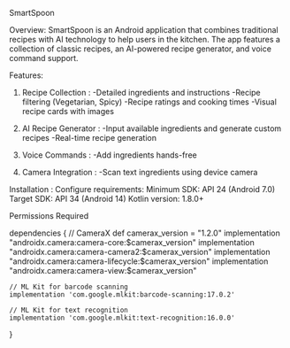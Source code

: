 SmartSpoon

Overview: SmartSpoon is an Android application that combines traditional recipes with AI technology to help users in the kitchen. The app features a collection of classic recipes, an AI-powered recipe generator, and voice command support.

Features: 
1. Recipe Collection : -Detailed ingredients and instructions
-Recipe filtering (Vegetarian, Spicy)
-Recipe ratings and cooking times
-Visual recipe cards with images

2. AI Recipe Generator : -Input available ingredients and generate custom recipes 
-Real-time recipe generation


3. Voice Commands : -Add ingredients hands-free

4. Camera Integration : -Scan text ingredients using device camera

Installation : Configure requirements:
Minimum SDK: API 24 (Android 7.0)
Target SDK: API 34 (Android 14)
Kotlin version: 1.8.0+

Permissions Required
<!-- Add to AndroidManifest.xml -->

<uses-permission android:name="android.permission.RECORD_AUDIO" />
<uses-permission android:name="android.permission.CAMERA" />
<uses-feature android:name="android.hardware.camera" />
<uses-feature android:name="android.hardware.camera.autofocus" />

<!-- Add to build.gradle -->

dependencies {
    // CameraX
    def camerax_version = "1.2.0"
    implementation "androidx.camera:camera-core:$camerax_version"
    implementation "androidx.camera:camera-camera2:$camerax_version"
    implementation "androidx.camera:camera-lifecycle:$camerax_version"
    implementation "androidx.camera:camera-view:$camerax_version"

    // ML Kit for barcode scanning
    implementation 'com.google.mlkit:barcode-scanning:17.0.2'
    
    // ML Kit for text recognition
    implementation 'com.google.mlkit:text-recognition:16.0.0'
}
